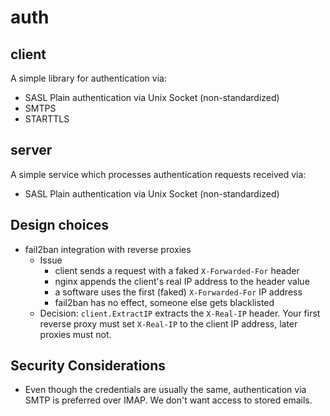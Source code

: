 # auth

## client

A simple library for authentication via:

* SASL Plain authentication via Unix Socket (non-standardized)
* SMTPS
* STARTTLS

## server

A simple service which processes authentication requests received via:

* SASL Plain authentication via Unix Socket (non-standardized)

## Design choices

* fail2ban integration with reverse proxies
  * Issue
    * client sends a request with a faked `X-Forwarded-For` header
    * nginx appends the client's real IP address to the header value
    * a software uses the first (faked) `X-Forwarded-For` IP address
    * fail2ban has no effect, someone else gets blacklisted
  * Decision: `client.ExtractIP` extracts the `X-Real-IP` header. Your first reverse proxy must set `X-Real-IP` to the client IP address, later proxies must not.

## Security Considerations

* Even though the credentials are usually the same, authentication via SMTP is preferred over IMAP. We don't want access to stored emails.
